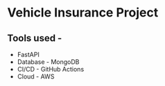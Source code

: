 # Vehicle Insurance Project

## Tools used - 

* FastAPI
* Database - MongoDB
* CI/CD - GitHub Actions
* Cloud - AWS